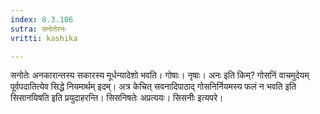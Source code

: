 ```yaml
---
index: 8.3.106
sutra: सनोतेरनः
vritti: kashika

---
```

सनोतेः अनकारान्तस्य सकारस्य मूर्धन्यादेशो भवति। गोषाः। नृषाः। अनः इति किम्? गोसनिं वाचमुदेयम् पूर्वपदातित्येव सिद्धे नियमार्थम् इदम्। अत्र केचित् सवनादिपाठाद् गोसनिर्नियमस्य फलं न भवति इति सिसानयिषति इति प्रयुदाहरन्ति। सिसनिषतेः अप्रत्ययः। सिसनीः इत्यपरे।